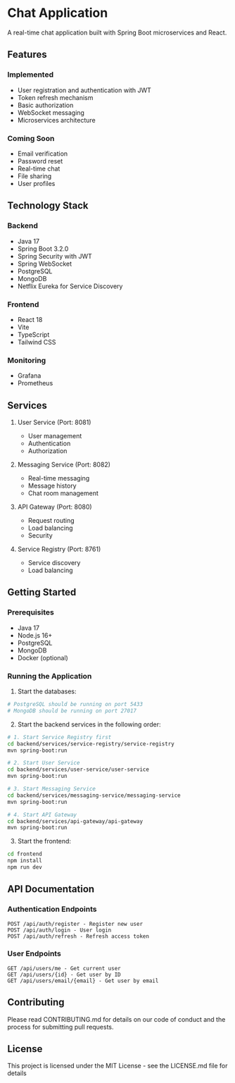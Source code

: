 # Chat Application

A real-time chat application built with Spring Boot microservices and React.

## Features

### Implemented
- User registration and authentication with JWT
- Token refresh mechanism
- Basic authorization
- WebSocket messaging
- Microservices architecture

### Coming Soon
- Email verification
- Password reset
- Real-time chat
- File sharing
- User profiles

## Technology Stack

### Backend
- Java 17
- Spring Boot 3.2.0
- Spring Security with JWT
- Spring WebSocket
- PostgreSQL
- MongoDB
- Netflix Eureka for Service Discovery

### Frontend
- React 18
- Vite
- TypeScript
- Tailwind CSS

### Monitoring
- Grafana
- Prometheus

## Services

1. User Service (Port: 8081)
   - User management
   - Authentication
   - Authorization

2. Messaging Service (Port: 8082)
   - Real-time messaging
   - Message history
   - Chat room management

3. API Gateway (Port: 8080)
   - Request routing
   - Load balancing
   - Security

4. Service Registry (Port: 8761)
   - Service discovery
   - Load balancing

## Getting Started

### Prerequisites
- Java 17
- Node.js 16+
- PostgreSQL
- MongoDB
- Docker (optional)

### Running the Application

1. Start the databases:
```bash
# PostgreSQL should be running on port 5433
# MongoDB should be running on port 27017
```

2. Start the backend services in the following order:
```bash
# 1. Start Service Registry first
cd backend/services/service-registry/service-registry
mvn spring-boot:run

# 2. Start User Service
cd backend/services/user-service/user-service
mvn spring-boot:run

# 3. Start Messaging Service
cd backend/services/messaging-service/messaging-service
mvn spring-boot:run

# 4. Start API Gateway
cd backend/services/api-gateway/api-gateway
mvn spring-boot:run
```

3. Start the frontend:
```bash
cd frontend
npm install
npm run dev
```

## API Documentation

### Authentication Endpoints
```
POST /api/auth/register - Register new user
POST /api/auth/login - User login
POST /api/auth/refresh - Refresh access token
```

### User Endpoints
```
GET /api/users/me - Get current user
GET /api/users/{id} - Get user by ID
GET /api/users/email/{email} - Get user by email
```

## Contributing
Please read CONTRIBUTING.md for details on our code of conduct and the process for submitting pull requests.

## License
This project is licensed under the MIT License - see the LICENSE.md file for details